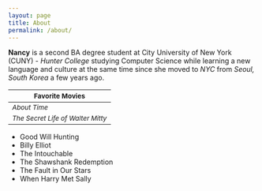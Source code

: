 ```yaml
---
layout: page
title: About
permalink: /about/
---
```


**Nancy** is a second BA degree student at City University of New York (CUNY) - _Hunter College_ studying Computer Science while learning a new language and culture at the same time since she moved to _NYC_ from _Seoul, South Korea_ a few years ago.

<sub>Favorite Movies</sub>                    |
----------------------------------------------|
<sub>_About Time_</sub>                       |                    
<sub>_The Secret Life of Walter Mitty_</sub>  |
* Good Will Hunting               
* Billy Elliot                    
* The Intouchable                 
* The Shawshank Redemption        
* The Fault in Our Stars          
* When Harry Met Sally            

